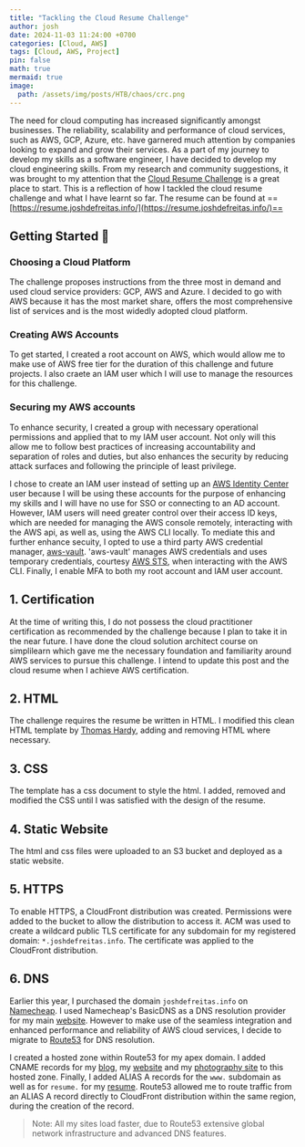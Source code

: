 ```yaml
---
title: "Tackling the Cloud Resume Challenge"
author: josh
date: 2024-11-03 11:24:00 +0700
categories: [Cloud, AWS]
tags: [Cloud, AWS, Project]
pin: false
math: true
mermaid: true
image:
  path: /assets/img/posts/HTB/chaos/crc.png
---
```


The need for cloud computing has increased significantly amongst businesses. The reliability, scalability and performance of cloud services, such as AWS, GCP, Azure, etc. have garnered much attention by companies looking to expand and grow their services. As a part of my journey to develop my skills as a software engineer, I have decided to develop my cloud engineering skills. From my research and community suggestions, it was brought to my attention that the [Cloud Resume Challenge](https://cloudresumechallenge.dev/docs/the-challenge/aws/) is a great place to start. This is a reflection of how I tackled the cloud resume challenge and what I have learnt so far. The resume can be found at ==[https://resume.joshdefreitas.info/](https://resume.joshdefreitas.info/)==

## Getting Started 🎯

### Choosing a Cloud Platform

The challenge proposes instructions from the three most in demand and used cloud service providers: GCP, AWS and Azure. I decided to go with AWS because it has the most market share, offers the most comprehensive list of services and is the most widedly adopted cloud platform.

### Creating AWS Accounts

To get started, I created a root account on AWS, which would allow me to make use of AWS free tier for the duration of this challenge and future projects. I also craete an IAM user which I will use to manage the resources for this challenge.

### Securing my AWS accounts

To enhance security, I created a group with necessary operational permissions and applied that to my IAM user account. Not only will this allow me to follow best practices of increasing accountability and separation of roles and duties, but also enhances the security by reducing attack surfaces and following the principle of least privilege.

I chose to create an IAM user instead of setting up an [AWS Identity Center](https://aws.amazon.com/iam/identity-center/) user because I will be using these accounts for the purpose of enhancing my skills and I will have no use for SSO or connecting to an AD account. However, IAM users will need greater control over their access ID keys, which are needed for managing the AWS console remotely, interacting with the AWS api, as well as, using the AWS CLI locally. To mediate this and further enhance secuity, I opted to use a third party AWS credential manager, [aws-vault](https://github.com/99designs/aws-vault). 'aws-vault' manages AWS credentials and uses temporary credentials, courtesy [AWS STS](https://docs.aws.amazon.com/STS/latest/APIReference/welcome.html), when interacting with the AWS CLI. Finally, I enable MFA to both my root account and IAM user account.

## 1. Certification

At the time of writing this, I do not possess the cloud practitioner certification as recommended by the challenge because I plan to take it in the near future. I have done the cloud solution architect course on simplilearn which gave me the necessary foundation and familiarity around AWS services to pursue this challenge. I intend to update this post and the cloud resume when I achieve AWS certification.

## 2. HTML

The challenge requires the resume be written in HTML. I modified this clean HTML template by [Thomas Hardy](https://web.archive.org/web/20170915163637/http://www.thomashardy.me.uk/free-responsive-html-css3-cv-template), adding and removing HTML where necessary.

## 3. CSS

The template has a css document to style the html. I added, removed and modified the CSS until I was satisfied with the design of the resume.

## 4. Static Website

The html and css files were uploaded to an S3 bucket and deployed as a static website.

## 5. HTTPS

To enable HTTPS, a CloudFront distribution was created. Permissions were added to the bucket to allow the distribution to access it. ACM was used to create a wildcard public TLS certificate for any subdomain for my registered domain: `*.joshdefreitas.info`. The certificate was applied to the CloudFront distribution.

## 6. DNS

Earlier this year, I purchased the domain `joshdefreitas.info` on [Namecheap](https://www.namecheap.com/). I used Namecheap's BasicDNS as a DNS resolution provider for my main [website](https://joshdefreitas.info). However to make use of the seamless integration and enhanced performance and reliability of AWS cloud services, I decide to migrate to [Route53](https://aws.amazon.com/route53/) for DNS resolution.

I created a hosted zone within Route53 for my apex domain. I added CNAME records for my [blog](https://blog.joshdefreitas.info), my [website](https://joshdefreitas.info) and my [photography site](https://photos.joshdefreitas.info) to this hosted zone. Finally, I added ALIAS A records for the `www.` subdomain as well as for `resume.` for my [resume](https://resume.joshdefreitas.info). Route53 allowed me to route traffic from an ALIAS A record directly to CloudFront distribution within the same region, during the creation of the record.

> Note: All my sites load faster, due to Route53 extensive global network infrastructure and advanced DNS features.
